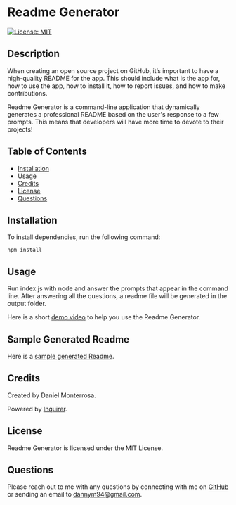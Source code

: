 # Readme Generator

[![License: MIT](https://img.shields.io/badge/License-MIT-yellow.svg)](https://opensource.org/licenses/MIT)

## Description
When creating an open source project on GitHub, it’s important to have a high-quality README for the app. This should include what is the app for, how to use the app, how to install it, how to report issues, and how to make contributions.

Readme Generator is a command-line application that dynamically generates a professional README based on the user's response to a few prompts. This means that developers will have more time to devote to their projects!

## Table of Contents
* [Installation](#installation)
* [Usage](#usage)
* [Credits](#credits)
* [License](#license)
* [Questions](#questions)

## Installation
To install dependencies, run the following command:
```
npm install
```

## Usage
Run index.js with node and answer the prompts that appear in the command line. After answering all the questions, a readme file will be generated in the output folder.

Here is a short [demo video](https://drive.google.com/file/d/1TsK2L01-ddLsjpLZHnWRmylf_M9MSykp/view) to help you use the Readme Generator.

## Sample Generated Readme
Here is a [sample generated Readme](dist\sample-readme.md).

## Credits
Created by Daniel Monterrosa.

Powered by [Inquirer](https://www.npmjs.com/package/inquirer#documentation).

## License
Readme Generator is licensed under the MIT License.

## Questions
Please reach out to me with any questions by connecting with me on [GitHub](https://github.com/Dannymont94) or sending an email to dannym94@gmail.com.
